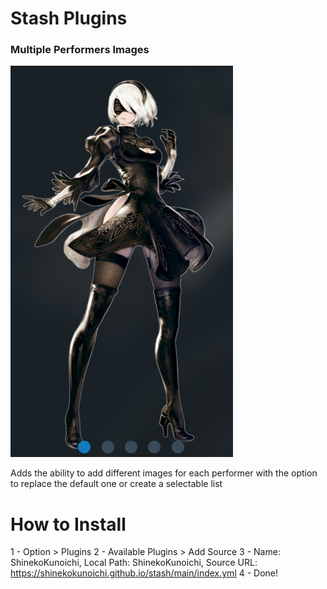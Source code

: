 # Stash Plugins

### Multiple Performers Images

<img src="https://github.com/shinekokunoichi/stash-plugins/blob/main/Asset/MultiplePerformersImages.png">

Adds the ability to add different images for each performer with the option to replace the default one or create a selectable list

# How to Install
1 - Option > Plugins
2 - Available Plugins > Add Source
3 - Name: ShinekoKunoichi, Local Path: ShinekoKunoichi, Source URL: https://shinekokunoichi.github.io/stash/main/index.yml
4 - Done!
